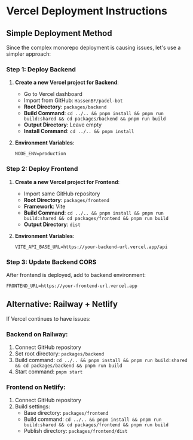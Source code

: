 # Vercel Deployment Instructions

## Simple Deployment Method

Since the complex monorepo deployment is causing issues, let's use a simpler approach:

### Step 1: Deploy Backend

1. **Create a new Vercel project for Backend**:
   - Go to Vercel dashboard
   - Import from GitHub: `HassenBF/padel-bot`
   - **Root Directory**: `packages/backend`
   - **Build Command**: `cd ../.. && pnpm install && pnpm run build:shared && cd packages/backend && pnpm run build`
   - **Output Directory**: Leave empty
   - **Install Command**: `cd ../.. && pnpm install`

2. **Environment Variables**:
   ```
   NODE_ENV=production
   ```

### Step 2: Deploy Frontend

1. **Create a new Vercel project for Frontend**:
   - Import same GitHub repository
   - **Root Directory**: `packages/frontend`
   - **Framework**: Vite
   - **Build Command**: `cd ../.. && pnpm install && pnpm run build:shared && cd packages/frontend && pnpm run build`
   - **Output Directory**: `dist`

2. **Environment Variables**:
   ```
   VITE_API_BASE_URL=https://your-backend-url.vercel.app/api
   ```

### Step 3: Update Backend CORS

After frontend is deployed, add to backend environment:
```
FRONTEND_URL=https://your-frontend-url.vercel.app
```

## Alternative: Railway + Netlify

If Vercel continues to have issues:

### Backend on Railway:
1. Connect GitHub repository
2. Set root directory: `packages/backend`
3. Build command: `cd ../.. && pnpm install && pnpm run build:shared && cd packages/backend && pnpm run build`
4. Start command: `pnpm start`

### Frontend on Netlify:
1. Connect GitHub repository
2. Build settings:
   - Base directory: `packages/frontend`
   - Build command: `cd ../.. && pnpm install && pnpm run build:shared && cd packages/frontend && pnpm run build`
   - Publish directory: `packages/frontend/dist`